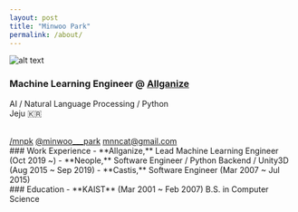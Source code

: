 ```yaml
---
layout: post
title: "Minwoo Park"
permalink: /about/
---
```


![alt text](https://mnpk.github.io/public/about.png)


### Machine Learning Engineer @ [Allganize](https://allganize.ai/)
AI / Natural Language Processing / Python  
Jeju :kr:  

<br>
<a href="https://github.com/mnpk" target="_blank"><i class="fab fa-github"></i> /mnpk</a>  
<a href="https://github.com/mnpk" target="_blank"><i class="fab fa-twitter"></i> @minwoo___park</a>  
<a href="https://github.com/mnpk" target="_blank"><i class="far fa-envelope"></i> mnncat@gmail.com</a>  



 
<br>
### Work Experience
- **Allganize,**  Lead Machine Learning Engineer  (Oct 2019 ~)  
- **Neople,**  Software Engineer / Python Backend / Unity3D (Aug 2015 ~ Sep 2019)  
- **Castis,**  Software Engineer (Mar 2007 ~ Jul 2015)  

   
<br>
### Education
- **KAIST** (Mar 2001 ~ Feb 2007)  B.S. in Computer Science




